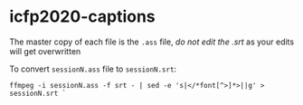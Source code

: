 # icfp2020-captions

The master copy of each file is the `.ass` file, *do not edit the .srt* as your edits will get overwritten

To convert `sessionN.ass` file to `sessionN.srt`:
```
ffmpeg -i sessionN.ass -f srt - | sed -e 's|</*font[^>]*>||g' > sessionN.srt `
```

